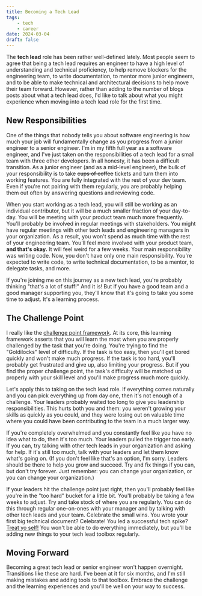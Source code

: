 ```yaml
---
title: Becoming a Tech Lead
tags:
    - tech
    - career
date: 2024-03-04
draft: false
---
```

The **tech lead** role has been rather well-defined lately. Most people seem to
agree that being a tech lead requires an engineer to have a high level of
understanding and technical proficiency, to help remove blockers for the
engineering team, to write documentation, to mentor more junior engineers, and
to be able to make technical and architectural decisions to help move their team
forward. However, rather than adding to the number of blogs posts about what a
tech lead does, I'd like to talk about what you might experience when moving
into a tech lead role for the first time.

## New Responsibilities

One of the things that nobody tells you about software engineering is how much
your job will fundamentally change as you progress from a junior engineer to a
senior engineer. I'm in my fifth full year as a software engineer, and I've just
taken on the responsibilities of a tech lead for a small team with three other
developers. In all honesty, it has been a difficult transition. As a junior
engineer (and as a mid-level engineer), the bulk of your responsibility is to
take ~~cups of coffee~~ tickets and turn them into working features. You are
fully integrated with the rest of your dev team. Even if you're not pairing with
them regularly, you are probably helping them out often by answering questions
and reviewing code.

When you start working as a tech lead, you will still be working as an
individual contributor, but it will be a much smaller fraction of your
day-to-day. You will be meeting with your product team much more frequently.
You'll probably be involved in regular meetings with stakeholders. You might
have regular meetings with other tech leads and engineering managers in your
organization. As a result, you won't spend as much time with the rest of your
engineering team. You'll feel more involved with your product team, **and that's
okay.** It will feel weird for a few weeks. Your main responsibility was writing
code. Now, you don't have only one main responsibility. You're expected to write
code, to write technical documentation, to be a mentor, to delegate tasks, and
more. 

If you're joining me on this journey as a new tech lead, you're probably
thinking "that's a lot of stuff!" And it is! But if you have a good team and a
good manager supporting you, they'll know that it's going to take you some time
to adjust. It's a learning process.

## The Challenge Point

I really like the [challenge point
framework](https://en.wikipedia.org/wiki/Challenge_point_framework). At its
core, this learning framework asserts that you will learn the most when you are
properly challenged by the task that you're doing. You're trying to find the
"Goldilocks" level of difficulty. If the task is too easy, then you'll get bored
quickly and won't make much progress. If the task is too hard, you'll probably
get frustrated and give up, also limiting your progress. But if you find the
proper challenge point, the task's difficulty will be matched up properly with
your skill level and you'll make progress much more quickly.

Let's apply this to taking on the tech lead role. If everything comes naturally
and you can pick everything up from day one, then it's not enough of a
challenge. Your leaders probably waited too long to give you leadership
responsibilities. This hurts both you and them: you weren't growing your skills
as quickly as you could, and they were losing out on valuable time where you
could have been contributing to the team in a much larger way. 

If you're completely overwhelmed and you constantly feel like you have no idea
what to do, then it's too much. Your leaders pulled the trigger too early. If
you can, try talking with other tech leads in your organization and asking for
help. If it's still too much, talk with your leaders and let them know what's
going on. (If you don't feel like that's an option, I'm sorry. Leaders should be
there to help you grow and succeed. Try and fix things if you can, but don't try
forever. Just remember: you can change your organization, or you can change your
organization.) 

If your leaders hit the challenge point just right, then you'll probably feel
like you're in the "too hard" bucket for a little bit. You'll probably be taking
a few weeks to adjust. Try and take stock of where you are regularly. You can do
this through regular one-on-ones with your manager and by talking with other
tech leads and your team. Celebrate the small wins. You wrote your first big
technical document? Celebrate! You led a successful tech spike? [Treat yo
self!](https://media1.tenor.com/m/ufuTI1vDoUwAAAAC/treat-yo-self-treat-your-self.gif)
You won't be able to do everything immediately, but you'll be adding new things
to your tech lead toolbox regularly.

## Moving Forward

Becoming a great tech lead or senior engineer won't happen overnight.
Transitions like these are hard. I've been at it for six months, and I'm still
making mistakes and adding tools to that toolbox. Embrace the challenge and the
learning experiences and you'll be well on your way to success.